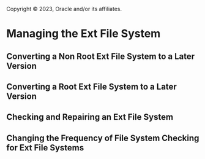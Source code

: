 Copyright © 2023, Oracle and/or its affiliates.

# Managing the Ext File System

## Converting a Non Root Ext File System to a Later Version

## Converting a Root Ext File System to a Later Version

## Checking and Repairing an Ext File System

## Changing the Frequency of File System Checking for Ext File Systems

